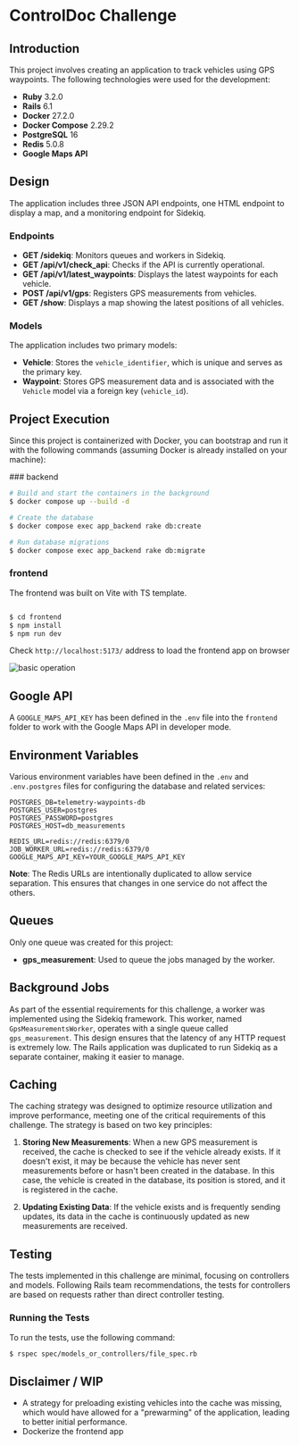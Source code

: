 # ControlDoc Challenge

## Introduction

This project involves creating an application to track vehicles using GPS waypoints. The following technologies were used for the development:

- **Ruby** 3.2.0
- **Rails** 6.1
- **Docker** 27.2.0
- **Docker Compose** 2.29.2
- **PostgreSQL** 16
- **Redis** 5.0.8
- **Google Maps API**

## Design

The application includes three JSON API endpoints, one HTML endpoint to display a map, and a monitoring endpoint for Sidekiq.

### Endpoints

- **GET /sidekiq**: Monitors queues and workers in Sidekiq.
- **GET /api/v1/check_api**: Checks if the API is currently operational.
- **GET /api/v1/latest_waypoints**: Displays the latest waypoints for each vehicle.
- **POST /api/v1/gps**: Registers GPS measurements from vehicles.
- **GET /show**: Displays a map showing the latest positions of all vehicles.

### Models

The application includes two primary models:

- **Vehicle**: Stores the `vehicle_identifier`, which is unique and serves as the primary key.
- **Waypoint**: Stores GPS measurement data and is associated with the `Vehicle` model via a foreign key (`vehicle_id`).

## Project Execution

Since this project is containerized with Docker, you can bootstrap and run it with the following commands (assuming Docker is already installed on your machine):


### backend
```bash
# Build and start the containers in the background
$ docker compose up --build -d

# Create the database
$ docker compose exec app_backend rake db:create

# Run database migrations
$ docker compose exec app_backend rake db:migrate
```

### frontend
The frontend was built on Vite with TS template.
```bash

$ cd frontend
$ npm install
$ npm run dev
```

Check `http://localhost:5173/` address to load the frontend app on browser

![basic operation](./public/basic-operation.gif)

## Google API

A `GOOGLE_MAPS_API_KEY` has been defined in the `.env` file into the `frontend` folder to work with the Google Maps API in developer mode.

## Environment Variables

Various environment variables have been defined in the `.env` and `.env.postgres` files for configuring the database and related services:

```env
POSTGRES_DB=telemetry-waypoints-db
POSTGRES_USER=postgres
POSTGRES_PASSWORD=postgres
POSTGRES_HOST=db_measurements

REDIS_URL=redis://redis:6379/0 
JOB_WORKER_URL=redis://redis:6379/0
GOOGLE_MAPS_API_KEY=YOUR_GOOGLE_MAPS_API_KEY
```

**Note**: The Redis URLs are intentionally duplicated to allow service separation. This ensures that changes in one service do not affect the others.

## Queues

Only one queue was created for this project:

- **gps_measurement**: Used to queue the jobs managed by the worker.

## Background Jobs

As part of the essential requirements for this challenge, a worker was implemented using the Sidekiq framework. This worker, named `GpsMeasurementsWorker`, operates with a single queue called `gps_measurement`. This design ensures that the latency of any HTTP request is extremely low. The Rails application was duplicated to run Sidekiq as a separate container, making it easier to manage.

## Caching

The caching strategy was designed to optimize resource utilization and improve performance, meeting one of the critical requirements of this challenge. The strategy is based on two key principles:

1. **Storing New Measurements**: When a new GPS measurement is received, the cache is checked to see if the vehicle already exists. If it doesn't exist, it may be because the vehicle has never sent measurements before or hasn't been created in the database. In this case, the vehicle is created in the database, its position is stored, and it is registered in the cache.

2. **Updating Existing Data**: If the vehicle exists and is frequently sending updates, its data in the cache is continuously updated as new measurements are received.

## Testing

The tests implemented in this challenge are minimal, focusing on controllers and models. Following Rails team recommendations, the tests for controllers are based on requests rather than direct controller testing.

### Running the Tests

To run the tests, use the following command:

```bash
$ rspec spec/models_or_controllers/file_spec.rb
```

## Disclaimer / WIP

- A strategy for preloading existing vehicles into the cache was missing, which would have allowed for a "prewarming" of the application, leading to better initial performance.
- Dockerize the frontend app

